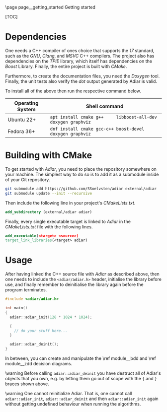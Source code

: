 \page page__getting_started Getting started

[TOC]

Dependencies
=========================

One needs a C++ compiler of ones choice that supports the *17* standard, such
as the *GNU*, *Clang*, and *MSVC* C++ compilers. The project also has
dependencies on the *TPIE* library, which itself has dependencies on the
*Boost* Library. Finally, the entire project is built with *CMake*.

Furthermore, to create the documentation files, you need the *Doxygen* tool.
Finally, the unit tests also verify the *dot* output generated by Adiar is
valid.

To install all of the above then run the respective command below.

| Operating System | Shell command                                                 |
|------------------|---------------------------------------------------------------|
| Ubuntu 22+       | `apt install cmake g++     libboost-all-dev doxygen graphviz` |
| Fedora 36+       | `dnf install cmake gcc-c++ boost-devel      doxygen graphviz` |

Building with CMake
=========================

To get started with *Adiar*, you need to place the repository somewhere on your
machine. The simplest way to do so is to add it as a submodule inside of your
Git repository.

```bash
git submodule add https://github.com/SSoelvsten/adiar external/adiar
git submodule update --init --recursive
```

Then include the following line in your project's *CMakeLists.txt*.

```cmake
add_subdirectory (external/adiar adiar)
```

Finally, every single executable target is linked to *Adiar* in the
*CMakeLists.txt* file with the following lines.

```cmake
add_executable(<target> <source>)
target_link_libraries(<target> adiar)
```

Usage
=========================

After having linked the C++ source file with *Adiar* as described above, then
one needs to include the `<adiar/adiar.h>` header, initialise the library before
use, and finally remember to deinitialise the library again before the program
terminates.

```cpp
#include <adiar/adiar.h>

int main()
{
  adiar::adiar_init(128 * 1024 * 1024);

  {
    // do your stuff here...
  }

  adiar::adiar_deinit();
}
```

In between, you can create and manipulate the \ref module__bdd and \ref
module__zdd decision diagrams.

\warning Before calling `adiar::adiar_deinit` you have destruct all of Adiar's
objects that you own, e.g. by letting them go out of scope with the `{` and `}`
braces shown above.

\warning One cannot reinitialize Adiar. That is, one cannot call
`adiar::adiar_init`, `adiar::adiar_deinit` and then `adiar::adiar_init` again
without getting undefined behaviour when running the algorithms.
